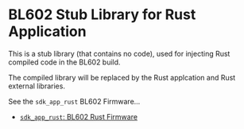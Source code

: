 # BL602 Stub Library for Rust Application

This is a stub library (that contains no code), used for injecting Rust compiled code in the BL602 build.

The compiled library will be replaced by the Rust applcation and Rust external libraries.

See the `sdk_app_rust` BL602 Firmware...

- [`sdk_app_rust`: BL602 Rust Firmware](../../../customer_app/sdk_app_rust)
